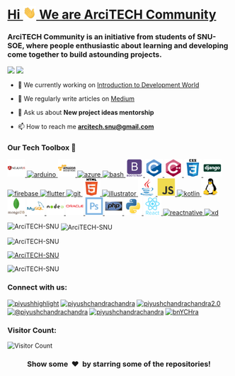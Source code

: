 # [Hi <img src="https://raw.githubusercontent.com/ABSphreak/ABSphreak/master/gifs/Hi.gif" width="30px"> We are ArciTECH Community](https://www.linkedin.com/company/arcitech-snu/)
<h3 align="left">ArciTECH Community is an initiative from students of SNU-SOE, where people enthusiastic about learning and developing come together to build astounding projects.</h3>

[<img height="30" src="https://img.shields.io/badge/twitter-%231DA1F2.svg?&style=for-the-badge&logo=twitter&logoColor=white" />][twitter]
[<img height="30" src = "https://img.shields.io/badge/Youtube-%23E4405F.svg?&style=for-the-badge&logo=Youtube&logoColor=white">][youtube] 


- 🔭 We currently working on [Introduction to Development World](https://arcitech.tech/events)

- 📝 We regularly write articles on [Medium](https://medium.com/@arcitech.snu)

- 💬 Ask us about **New project ideas mentorship**

- 📫 How to reach me **arcitech.snu@gmail.com**

<h3 align="left">Our Tech Toolbox 🧰</h3>
<p align="left"> <a href="https://angular.io" target="_blank"> <img src="https://raw.githubusercontent.com/devicons/devicon/master/icons/angularjs/angularjs-original-wordmark.svg" alt="angularjs" width="40" height="40"/> </a> <a href="https://www.arduino.cc/" target="_blank"> <img src="https://cdn.worldvectorlogo.com/logos/arduino-1.svg" alt="arduino" width="40" height="40"/> </a> <a href="https://aws.amazon.com" target="_blank"> <img src="https://raw.githubusercontent.com/devicons/devicon/master/icons/amazonwebservices/amazonwebservices-original-wordmark.svg" alt="aws" width="40" height="40"/> </a> <a href="https://azure.microsoft.com/en-in/" target="_blank"> <img src="https://www.vectorlogo.zone/logos/microsoft_azure/microsoft_azure-icon.svg" alt="azure" width="40" height="40"/> </a> <a href="https://www.gnu.org/software/bash/" target="_blank"> <img src="https://www.vectorlogo.zone/logos/gnu_bash/gnu_bash-icon.svg" alt="bash" width="40" height="40"/> </a> <a href="https://getbootstrap.com" target="_blank"> <img src="https://raw.githubusercontent.com/devicons/devicon/master/icons/bootstrap/bootstrap-plain-wordmark.svg" alt="bootstrap" width="40" height="40"/> </a> <a href="https://www.cprogramming.com/" target="_blank"> <img src="https://raw.githubusercontent.com/devicons/devicon/master/icons/c/c-original.svg" alt="c" width="40" height="40"/> </a> <a href="https://www.w3schools.com/cpp/" target="_blank"> <img src="https://raw.githubusercontent.com/devicons/devicon/master/icons/cplusplus/cplusplus-original.svg" alt="cplusplus" width="40" height="40"/> </a> <a href="https://www.w3schools.com/css/" target="_blank"> <img src="https://raw.githubusercontent.com/devicons/devicon/master/icons/css3/css3-original-wordmark.svg" alt="css3" width="40" height="40"/> </a> <a href="https://www.djangoproject.com/" target="_blank"> <img src="https://raw.githubusercontent.com/devicons/devicon/master/icons/django/django-original.svg" alt="django" width="40" height="40"/> </a> <a href="https://firebase.google.com/" target="_blank"> <img src="https://www.vectorlogo.zone/logos/firebase/firebase-icon.svg" alt="firebase" width="40" height="40"/> </a> <a href="https://flutter.dev" target="_blank"> <img src="https://www.vectorlogo.zone/logos/flutterio/flutterio-icon.svg" alt="flutter" width="40" height="40"/> </a> <a href="https://git-scm.com/" target="_blank"> <img src="https://www.vectorlogo.zone/logos/git-scm/git-scm-icon.svg" alt="git" width="40" height="40"/> </a> <a href="https://www.w3.org/html/" target="_blank"> <img src="https://raw.githubusercontent.com/devicons/devicon/master/icons/html5/html5-original-wordmark.svg" alt="html5" width="40" height="40"/> </a> <a href="https://www.adobe.com/in/products/illustrator.html" target="_blank"> <img src="https://www.vectorlogo.zone/logos/adobe_illustrator/adobe_illustrator-icon.svg" alt="illustrator" width="40" height="40"/> </a> <a href="https://www.java.com" target="_blank"> <img src="https://raw.githubusercontent.com/devicons/devicon/master/icons/java/java-original.svg" alt="java" width="40" height="40"/> </a> <a href="https://developer.mozilla.org/en-US/docs/Web/JavaScript" target="_blank"> <img src="https://raw.githubusercontent.com/devicons/devicon/master/icons/javascript/javascript-original.svg" alt="javascript" width="40" height="40"/> </a> <a href="https://kotlinlang.org" target="_blank"> <img src="https://www.vectorlogo.zone/logos/kotlinlang/kotlinlang-icon.svg" alt="kotlin" width="40" height="40"/> </a> <a href="https://www.linux.org/" target="_blank"> <img src="https://raw.githubusercontent.com/devicons/devicon/master/icons/linux/linux-original.svg" alt="linux" width="40" height="40"/> </a> <a href="https://www.mongodb.com/" target="_blank"> <img src="https://raw.githubusercontent.com/devicons/devicon/master/icons/mongodb/mongodb-original-wordmark.svg" alt="mongodb" width="40" height="40"/> </a> <a href="https://www.mysql.com/" target="_blank"> <img src="https://raw.githubusercontent.com/devicons/devicon/master/icons/mysql/mysql-original-wordmark.svg" alt="mysql" width="40" height="40"/> </a> <a href="https://nodejs.org" target="_blank"> <img src="https://raw.githubusercontent.com/devicons/devicon/master/icons/nodejs/nodejs-original-wordmark.svg" alt="nodejs" width="40" height="40"/> </a> <a href="https://www.oracle.com/" target="_blank"> <img src="https://raw.githubusercontent.com/devicons/devicon/master/icons/oracle/oracle-original.svg" alt="oracle" width="40" height="40"/> </a> <a href="https://www.photoshop.com/en" target="_blank"> <img src="https://raw.githubusercontent.com/devicons/devicon/master/icons/photoshop/photoshop-line.svg" alt="photoshop" width="40" height="40"/> </a> <a href="https://www.php.net" target="_blank"> <img src="https://raw.githubusercontent.com/devicons/devicon/master/icons/php/php-original.svg" alt="php" width="40" height="40"/> </a> <a href="https://www.python.org" target="_blank"> <img src="https://raw.githubusercontent.com/devicons/devicon/master/icons/python/python-original.svg" alt="python" width="40" height="40"/> </a> <a href="https://reactjs.org/" target="_blank"> <img src="https://raw.githubusercontent.com/devicons/devicon/master/icons/react/react-original-wordmark.svg" alt="react" width="40" height="40"/> </a> <a href="https://reactnative.dev/" target="_blank"> <img src="https://reactnative.dev/img/header_logo.svg" alt="reactnative" width="40" height="40"/> </a> <a href="https://www.adobe.com/products/xd.html" target="_blank"> <img src="https://cdn.worldvectorlogo.com/logos/adobe-xd.svg" alt="xd" width="40" height="40"/> </a> </p>



<p><img align="left" src="https://github-readme-stats.vercel.app/api/top-langs?username=ArciTECH-SNU&show_icons=true&locale=en&layout=compact" alt="ArciTECH-SNU" /></p>
<p>&nbsp;<img align="center" src="https://github-readme-stats.vercel.app/api?username=ArciTECH-SNU&show_icons=true&locale=en" alt="ArciTECH-SNU" /></p>
<p><img align="center" src="https://github-readme-streak-stats.herokuapp.com/?user=ArciTECH-SNU&" alt="ArciTECH-SNU" /></p>


<p align="left"> <a href="https://github.com/ryo-ma/github-profile-trophy"><img src="https://github-profile-trophy.vercel.app/?username=ArciTECH-SNU" alt="ArciTECH-SNU" /></a> </p>

<p align="left"> <img src="https://komarev.com/ghpvc/?username=ArciTECH-SNU&label=Profile%20views&color=0e75b6&style=flat" alt="ArciTECH-SNU" /> </p>

<h3 align="left">Connect with us:</h3>
<p align="left">
<a href="https://twitter.com/ArciTECH_Comm" target="blank"><img align="center" src="https://cdn.jsdelivr.net/npm/simple-icons@3.0.1/icons/twitter.svg" alt="piyushhighlight" height="30" width="40" /></a>
<a href="https://www.linkedin.com/company/arcitech-snu/" target="blank"><img align="center" src="https://cdn.jsdelivr.net/npm/simple-icons@3.0.1/icons/linkedin.svg" alt="piyushchandrachandra" height="30" width="40" /></a>
<a href="https://www.facebook.com/ArciTECHCommunity" target="blank"><img align="center" src="https://cdn.jsdelivr.net/npm/simple-icons@3.0.1/icons/facebook.svg" alt="piyushchandrachandra2.0" height="30" width="40" /></a>
<a href="https://medium.com/@arcitech.snu" target="blank"><img align="center" src="https://cdn.jsdelivr.net/npm/simple-icons@3.0.1/icons/medium.svg" alt="@piyushchandrachandra" height="30" width="40" /></a>
<a href="https://www.youtube.com/channel/UCY12Vjp4QuhScrM_BmbdRJQ" target="blank"><img align="center" src="https://cdn.jsdelivr.net/npm/simple-icons@3.0.1/icons/youtube.svg" alt="piyushchandrachandra" height="30" width="40" /></a>
<a href="https://discord.gg/xYBGS9t2JK" target="blank"><img align="center" src="https://cdn.jsdelivr.net/npm/simple-icons@3.0.1/icons/discord.svg" alt="bnYCHra" height="30" width="40" /></a>
</p>

<h3 align="left">Visitor Count:</h3>

![Visitor Count](https://profile-counter.glitch.me/{ArciTECH-SNU}/count.svg)

[twitter]: https://twitter.com/ArciTECH_Comm
[youtube]: https://www.youtube.com/channel/UCY12Vjp4QuhScrM_BmbdRJQ
[linkedin]: https://www.linkedin.com/company/arcitech-snu/
[Medium]: https://medium.com/@arcitech.snu
[Facebook]: https://www.facebook.com/ArciTECHCommunity

<h3 align="center">Show some &nbsp;❤️&nbsp; by starring some of the repositories!</h3>
